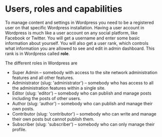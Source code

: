 # Users, roles and capabilities

To manage content and settings in Wordpress you need to be a registered user on that specific Wordpress installation. Having a user account in Wordpress is much like a user account on any social platform, like Facebook or Twitter. You will get a username and enter some basic information about yourself. You will also get a user rank, which controls what information you are allowed to see and edit in admin dashboard. This rank is in Wordpress called **role**.

The different roles in Wordpress are
- Super Admin – somebody with access to the site network administration features and all other features.
- Administrator (slug: 'administrator') – somebody who has access to all the administration features within a single site.
- Editor (slug: 'editor') – somebody who can publish and manage posts including the posts of other users.
- Author (slug: 'author') – somebody who can publish and manage their own posts.
- Contributor (slug: 'contributor') – somebody who can write and manage their own posts but cannot publish them.
- Subscriber (slug: 'subscriber') – somebody who can only manage their profile.
